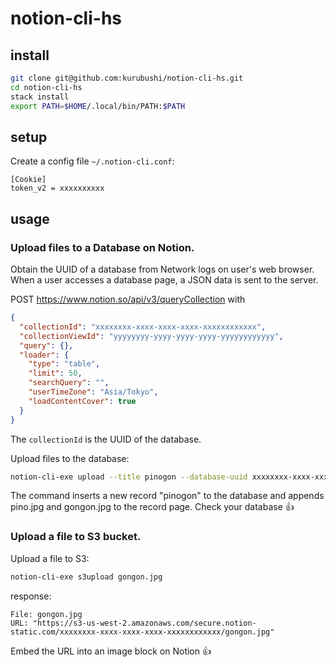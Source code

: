 # notion-cli-hs

## install

```bash
git clone git@github.com:kurubushi/notion-cli-hs.git
cd notion-cli-hs
stack install
export PATH=$HOME/.local/bin/PATH:$PATH
```

## setup

Create a config file `~/.notion-cli.conf`:

```
[Cookie]
token_v2 = xxxxxxxxxx
```

## usage

### Upload files to a Database on Notion.

Obtain the UUID of a database from Network logs on user's web browser.
When a user accesses a database page, a JSON data is sent to the server.

POST https://www.notion.so/api/v3/queryCollection with 

```json
{
  "collectionId": "xxxxxxxx-xxxx-xxxx-xxxx-xxxxxxxxxxxx",
  "collectionViewId": "yyyyyyyy-yyyy-yyyy-yyyy-yyyyyyyyyyyy",
  "query": {},
  "loader": {
    "type": "table",
    "limit": 50,
    "searchQuery": "",
    "userTimeZone": "Asia/Tokyo",
    "loadContentCover": true
  }
}
```

The `collectionId` is the UUID of the database.

Upload files to the database:

```bash
notion-cli-exe upload --title pinogon --database-uuid xxxxxxxx-xxxx-xxxx-xxxx-xxxxxxxxxxxx pino.jpg gongon.jpg 
```

The command inserts a new record "pinogon" to the database and appends pino.jpg and gongon.jpg to the record page.
Check your database :+1:

### Upload a file to S3 bucket.

Upload a file to S3:

```bash
notion-cli-exe s3upload gongon.jpg
```

response:

```
File: gongon.jpg
URL: "https://s3-us-west-2.amazonaws.com/secure.notion-static.com/xxxxxxxx-xxxx-xxxx-xxxx-xxxxxxxxxxxx/gongon.jpg"
```

Embed the URL into an image block on Notion :+1:
